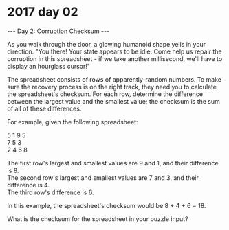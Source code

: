 # 2017 day 02

--- Day 2: Corruption Checksum ---

As you walk through the door, a glowing humanoid shape yells in your direction. "You there! Your state appears to be idle. Come help us repair the corruption in this spreadsheet - if we take another millisecond, we'll have to display an hourglass cursor!"



The spreadsheet consists of rows of apparently-random numbers. To make sure the recovery process is on the right track, they need you to calculate the spreadsheet's checksum. For each row, determine the difference between the largest value and the smallest value; the checksum is the sum of all of these differences.



For example, given the following spreadsheet:



5 1 9 5\
7 5 3\
2 4 6 8



The first row's largest and smallest values are 9 and 1, and their difference is 8.\
The second row's largest and smallest values are 7 and 3, and their difference is 4.\
The third row's difference is 6.



In this example, the spreadsheet's checksum would be 8 + 4 + 6 = 18.



What is the checksum for the spreadsheet in your puzzle input?



